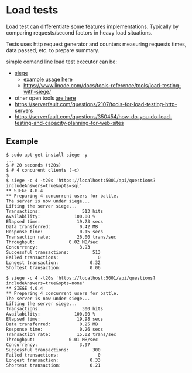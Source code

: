 
# Load tests

Load test can differentiate some features implementations.
Typically by comparing requests/second factors in heavy
load situations.

Tests uses http request generator and counters measuring
requests times, data passed, etc. to prepare summary.

simple comand line load test executor can be:

- [siege](http://manpages.ubuntu.com/manpages/trusty/man1/siege.1.html)
  - [example usage here](https://www.interserver.net/tips/kb/http-load-testing-siege/)
  - https://www.linode.com/docs/tools-reference/tools/load-testing-with-siege/
- other open tools [are here](https://www.digitalocean.com/community/tutorials/an-introduction-to-load-testing)
- https://serverfault.com/questions/2107/tools-for-load-testing-http-servers
- https://serverfault.com/questions/350454/how-do-you-do-load-testing-and-capacity-planning-for-web-sites


## Example

```console
$ sudo apt-get install siege -y
...
$ # 20 seconds (t20s)
$ # 4 concurent clients (-c)
$
$ siege -c 4 -t20s 'https://localhost:5001/api/questions?includeAnswers=true&opts=sql'
** SIEGE 4.0.4
** Preparing 4 concurrent users for battle.
The server is now under siege...
Lifting the server siege...
Transactions:		         513 hits
Availability:		      100.00 %
Elapsed time:		       19.73 secs
Data transferred:	        0.42 MB
Response time:		        0.15 secs
Transaction rate:	       26.00 trans/sec
Throughput:		        0.02 MB/sec
Concurrency:		        3.93
Successful transactions:         513
Failed transactions:	           0
Longest transaction:	        0.32
Shortest transaction:	        0.06

$ siege -c 4 -t20s 'https://localhost:5001/api/questions?includeAnswers=true&opts=none'
** SIEGE 4.0.4
** Preparing 4 concurrent users for battle.
The server is now under siege...
Lifting the server siege...
Transactions:		         300 hits
Availability:		      100.00 %
Elapsed time:		       19.98 secs
Data transferred:	        0.25 MB
Response time:		        0.26 secs
Transaction rate:	       15.02 trans/sec
Throughput:		        0.01 MB/sec
Concurrency:		        3.97
Successful transactions:         300
Failed transactions:	           0
Longest transaction:	        0.33
Shortest transaction:	        0.21
 
```